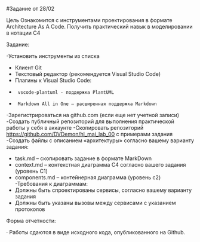 #Задание от 28/02

Цель
Ознакомится с инструментами проектирования в формате Architecture As A Code. Получить практический навык в моделировании в нотации C4


Задание:

-Установить инструменты из списка
*  Клиент Git
*  Текстовый редактор (рекомендуется Visual Studio Code)
*  Плагины к Visual Studio Code:
*      vscode-plantuml - поддержка PlantUML
*      Markdown All in One – расширенная поддержка Markdown
-Зарегистрироваться на github.com (если еще нет учетной записи)
-Создать публичный репозиторий для выполнения практической работы у себя в аккаунте
-Скопировать репозиторий https://github.com/DVDemon/hl_mai_lab_00   с примерами задания
-Создать файлы с описанием «архитектуры» согласно вашему варианту задания:
*  task.md – скопировать задание в формате MarkDown
*  context.md – контекстная диаграмма C4 согласно вашего задания (уровень C1)
*  components.md – контейнерная диаграмма (уровень c2)
-Требования к диаграммам:
*  Должны быть спроектированы сервисы, согласно вашему варианту задания
*  Должны быть указаны вызовы между сервисами с указанием протоколов


Форма отчетности:

·      Работы сдаются в виде исходного кода, опубликованного на Github.
